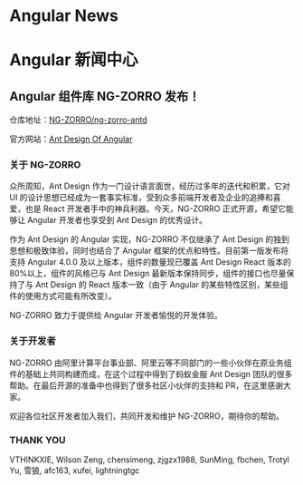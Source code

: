 # Angular News

# Angular 新闻中心

## Angular 组件库 NG-ZORRO 发布！

仓库地址：[NG-ZORRO/ng-zorro-antd](https://github.com/NG-ZORRO/ng-zorro-antd)

官方网站：[Ant Design Of Angular](https://ng.ant.design)


### 关于 NG-ZORRO

众所周知，Ant Design 作为一门设计语言面世，经历过多年的迭代和积累，它对 UI 的设计思想已经成为一套事实标准，受到众多前端开发者及企业的追捧和喜爱，也是 React 开发者手中的神兵利器。今天，NG-ZORRO 正式开源，希望它能够让 Angular 开发者也享受到 Ant Design 的优秀设计。

作为 Ant Design 的 Angular 实现，NG-ZORRO 不仅继承了 Ant Design 的独到思想和极致体验，同时也结合了 Angular 框架的优点和特性。目前第一版发布将支持 Angular 4.0.0 及以上版本，组件的数量现已覆盖 Ant Design React 版本的 80%以上，组件的风格已与 Ant Design 最新版本保持同步，组件的接口也尽量保持了与 Ant Design 的 React 版本一致（由于 Angular 的某些特性区别，某些组件的使用方式可能有所改变）。

NG-ZORRO 致力于提供给 Angular 开发者愉悦的开发体验。

### 关于开发者

NG-ZORRO 由阿里计算平台事业部、阿里云等不同部门的一些小伙伴在原业务组件的基础上共同构建而成，在这个过程中得到了蚂蚁金服 Ant Design 团队的很多帮助。在最后开源的准备中也得到了很多社区小伙伴的支持和 PR，在这里感谢大家。

欢迎各位社区开发者加入我们，共同开发和维护 NG-ZORRO，期待你的帮助。

### THANK YOU

VTHINKXIE, Wilson Zeng, chensimeng, zjgzx1988, SunMing, fbchen, Trotyl Yu, 雪狼, afc163, xufei, lightningtgc